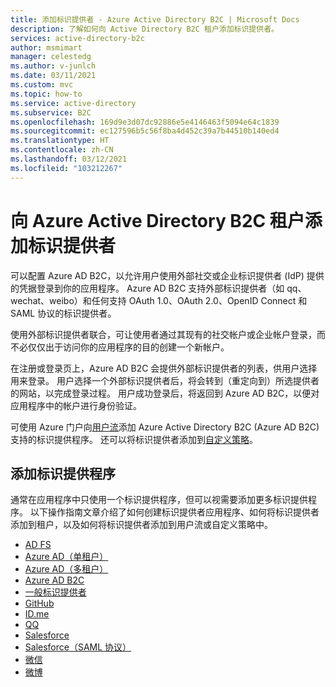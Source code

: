 ```yaml
---
title: 添加标识提供者 - Azure Active Directory B2C | Microsoft Docs
description: 了解如何向 Active Directory B2C 租户添加标识提供者。
services: active-directory-b2c
author: msmimart
manager: celestedg
ms.author: v-junlch
ms.date: 03/11/2021
ms.custom: mvc
ms.topic: how-to
ms.service: active-directory
ms.subservice: B2C
ms.openlocfilehash: 169d9e3d07dc92886e5e4146463f5094e64c1839
ms.sourcegitcommit: ec127596b5c56f8ba4d452c39a7b44510b140ed4
ms.translationtype: HT
ms.contentlocale: zh-CN
ms.lasthandoff: 03/12/2021
ms.locfileid: "103212267"
---
```

# <a name="add-an-identity-provider-to-your-azure-active-directory-b2c-tenant"></a>向 Azure Active Directory B2C 租户添加标识提供者

可以配置 Azure AD B2C，以允许用户使用外部社交或企业标识提供者 (IdP) 提供的凭据登录到你的应用程序。 Azure AD B2C 支持外部标识提供者（如 qq、wechat、weibo）和任何支持 OAuth 1.0、OAuth 2.0、OpenID Connect 和 SAML 协议的标识提供者。

使用外部标识提供者联合，可让使用者通过其现有的社交帐户或企业帐户登录，而不必仅仅出于访问你的应用程序的目的创建一个新帐户。

在注册或登录页上，Azure AD B2C 会提供外部标识提供者的列表，供用户选择用来登录。 用户选择一个外部标识提供者后，将会转到（重定向到）所选提供者的网站，以完成登录过程。 用户成功登录后，将返回到 Azure AD B2C，以便对应用程序中的帐户进行身份验证。

可使用 Azure 门户向[用户流](user-flow-overview.md)添加 Azure Active Directory B2C (Azure AD B2C) 支持的标识提供程序。 还可以将标识提供者添加到[自定义策略](custom-policy-get-started.md)。

## <a name="select-an-identity-provider"></a>添加标识提供程序

通常在应用程序中只使用一个标识提供程序，但可以视需要添加更多标识提供程序。 以下操作指南文章介绍了如何创建标识提供者应用程序、如何将标识提供者添加到租户，以及如何将标识提供者添加到用户流或自定义策略中。

* [AD FS](identity-provider-adfs.md)
* [Azure AD（单租户）](identity-provider-azure-ad-single-tenant.md)
* [Azure AD（多租户）](identity-provider-azure-ad-multi-tenant.md)
* [Azure AD B2C](identity-provider-azure-ad-b2c.md)
* [一般标识提供者](identity-provider-generic-openid-connect.md)
* [GitHub](identity-provider-github.md)
* [ID.me](identity-provider-id-me.md)
* [QQ](identity-provider-qq.md)
* [Salesforce](identity-provider-salesforce.md)
* [Salesforce（SAML 协议）](identity-provider-salesforce-saml.md)
* [微信](identity-provider-wechat.md)
* [微博](identity-provider-weibo.md)
